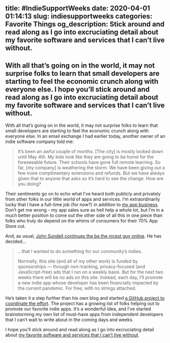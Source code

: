 title: #IndieSupportWeeks
date: 2020-04-01 01:14:13
slug: indiesupportweeks
categories: Favorite Things
og_description: Stick around and read along as I go into excruciating detail about my favorite software and services that I can’t live without.
---
With all that’s going on in the world, it may not surprise folks to learn that small developers are starting to feel the economic crunch along with everyone else. I hope you’ll stick around and read along as I go into excruciating detail about my favorite software and services that I can’t live without.
---
With all that’s going on in the world, it may not surprise folks to learn that small developers are starting to feel the economic crunch along with everyone else. In an email exchange I had earlier today, another owner of an indie software company told me:

> It’s been an awful couple of months.  [The city] is mostly locked down until May 4th.  My kids look like they are going to be home for the foreseeable future. Their schools have gone full remote learning. So far, [my company] is weathering the storm.  We have been giving out a few more complimentary extensions and refunds.  But we have always given that to anyone that asks so it’s hard to see the change. How are you doing?

Their sentiments go on to echo what I’ve heard both publicly and privately from other folks in our little world of apps and services. I’m extraordinarily lucky that I have a full-time job (for now?) in addition to <a href="https://clickontyler.com">my app business</a>. Don’t get me wrong - my app sales sure as hell help a whole lot, but I’m in a much better position to come out the other side of all this in one piece than folks who truly do depend on the whims of consumers for their 70% App Store cut.

And, as usual, <a href="https://www.swiftbysundell.com/special/indie-support-weeks/">John Sundell continues the be the nicest guy online</a>. He has decided...

> ...that I wanted to do something for our community’s indies.
> 
> Normally, this site (and all of my other work) is funded by sponsorships — through non-tracking, privacy-focused (and JavaScript-free) ads that I run on a weekly basis. But for the next two weeks there will be no ads on this site. Instead, each day, I’ll promote a new indie app whose developer has been financially impacted by the current pandemic. For free, with no strings attached.

He’s taken it a step further than his own blog and started <a href="https://github.com/JohnSundell/indiesupportweeks">a GitHub project to coordinate the effort</a>. The project has a growing list of folks helping out to promote our favorite indie apps. It’s a wonderful idea, and I’ve started brainstorming my own list of must-have apps from independent developers that I can’t wait to write about in the coming days and weeks.

I hope you’ll stick around and read along as I go into excruciating detail about <a href="https://tyler.io/category/favorite-things/">my favorite software and services that I can’t live without</a>.